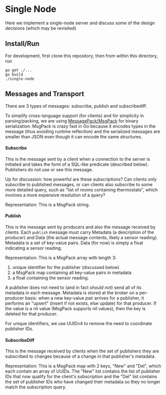 Single Node
===========

Here we implement a single-node server and discuss some of the design decisions (which
may be revisited)

## Install/Run

For development, first clone this repository, then from within this directory, run

```
go get ./...
go build
./single-node
```

## Messages and Transport

There are 3 types of messages: subscribe, publish and subscribediff.

To simplify cross-language support (for clients) and for simplicity in
parsing/packing, we are using [MessagePack/MsgPack](http://msgpack.org/) for
binary serialization. MsgPack is crazy fast in Go because it encodes types in
the message (thus avoiding runtime reflection) and the serialized messages are
smaller than JSON even though it can encode the same structures.

#### Subscribe
This is the message sent by a client when a connection to the
server is initiated and takes the form of a SQL-like predicate (described
below). Publishers do not use or see this message. 

Up for discussion: how powerful are these subscriptions? Can clients only subscribe to
published messages, or can clients also subscribe to some more detailed query, such
as "list of rooms containing thermostats", which involves a more expensive resolution
of a query?

Representation: This is a MsgPack string.

#### Publish

This is the message sent by producers and also the message received by clients.
Each `publish` message must carry Metadata (a description of the producer) and
Data (the actual message contents, likely a sensor reading). Metadata is a set
of key-value pairs.  Data (for now) is simply a float indicating a sensor
reading. 

Representation: This is a MsgPack array with length 3: 
1. unique identifier for the publisher (discussed below)
2. a MsgPack map containing all key-value pairs in metadata
3. a float containing the sensor reading. 

A publisher does not need to (and in fact *should not*) send all of its
metadata in each message. Metadata is stored at the broker on a per-producer
basis: when a new key-value pair arrives for a publisher, it performs an
"upsert" (insert if not exists, else update) for that producer. If the value is
a nil value (MsgPack supports nil values), then the key is deleted for that
producer.

For unique identifiers, we use UUIDv4 to remove the need to coordinate
publisher IDs.

#### SubscribeDiff 

This is the message received by clients when the set of publishers they are
subscribed to changes because of a change in that publisher's metadata.

Representation: This is a MsgPack map with 2 keys, "New" and "Del", which each
contain an array of UUIDs. The "New" list contains the list of publisher IDs
that now qualify for the client's subscription and the "Del" list contains the
set of publisher IDs who have changed their metadata so they no longer match
the subscription query.
